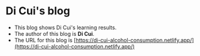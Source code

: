 
# Di Cui's blog

* This blog shows Di Cui's learning results. 
* The author of this blog is **Di Cui**.
* The URL for this blog is [https://di-cui-alcohol-consumption.netlify.app/](https://di-cui-alcohol-consumption.netlify.app/)
